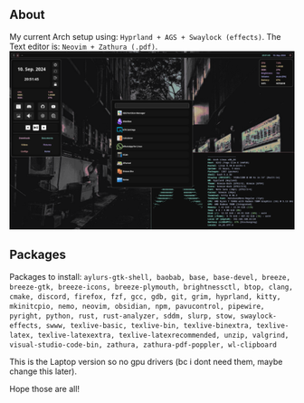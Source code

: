 ## About
My current Arch setup using: `Hyprland + AGS + Swaylock (effects)`.
The Text editor is: `Neovim + Zathura (.pdf)`.
![Screenshot](./screenshots/system_screenshot.png)

## Packages
Packages to install: `aylurs-gtk-shell, baobab, base, base-devel, breeze, breeze-gtk, breeze-icons, breeze-plymouth, brightnessctl, btop, clang, cmake, discord, firefox, fzf, gcc, gdb, git, grim, hyprland, kitty, mkinitcpio, nemo, neovim, obsidian, npm, pavucontrol, pipewire, pyright, python, rust, rust-analyzer, sddm, slurp, stow, swaylock-effects, swww, texlive-basic, texlive-bin, texlive-binextra, texlive-latex, texlive-latexextra, texlive-latexrecommended, unzip, valgrind, visual-studio-code-bin, zathura, zathura-pdf-poppler, wl-clipboard`

This is the Laptop version so no gpu drivers (bc i dont need them, maybe change this later).

Hope those are all!


